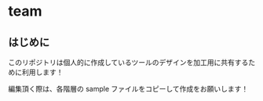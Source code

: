 # team

## はじめに

このリポジトリは個人的に作成しているツールのデザインを加工用に共有するために利用します！

編集頂く際は、各階層の sample ファイルをコピーして作成をお願いします！
